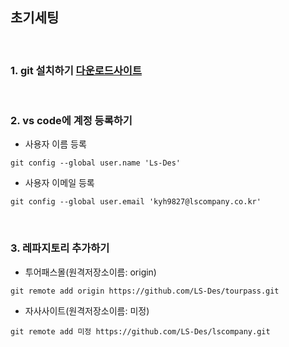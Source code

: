 ## 초기세팅

<br>

### 1. git 설치하기 [다운로드사이트](https://git-scm.com)

<br>

### 2. vs code에 계정 등록하기

- 사용자 이름 등록

```
git config --global user.name 'Ls-Des'
```

- 사용자 이메일 등록

```
git config --global user.email 'kyh9827@lscompany.co.kr'
```
<br>

### 3. 레파지토리 추가하기

- 투어패스몰(원격저장소이름: origin)

```
git remote add origin https://github.com/LS-Des/tourpass.git
```

- 자사사이트(원격저장소이름: 미정)

```
git remote add 미정 https://github.com/LS-Des/lscompany.git
```

